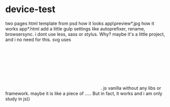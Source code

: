 # device-test
two pages html template from psd
how it looks app\preview\*.jpg
how it works app\*.html
add a little gulp settings like autoprefixer, rename, browsersync.
i dont use less, sass or stylus. Why? maybe it's a little project, and i no need for this.
svg uses <svg><use xlink:href="svg/...svg#id"></use></svg>.
js vanilla without any libs or framework. maybe it is like a piece of ..... But in fact, it works and i am only study in js))
